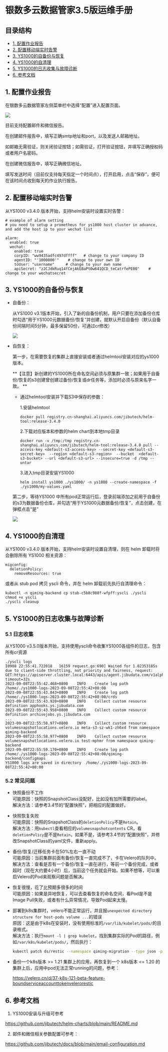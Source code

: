 # 银数多云数据管家3.5版运维手册

## 目录结构

- [1. 配置作业报告](#1-配置作业报告)
- [2. 配置移动端实时告警](#2-配置移动端实时告警)
- [3. YS1000的自备份与恢复](#3-YS1000的自备份与恢复)
- [4. YS1000的自清理](#4-YS1000的自清理)
- [5. YS1000的日志收集与故障诊断](#5-YS1000的日志收集与故障诊断)
- [6. 参考文档](#6-参考文档)

## 1. 配置作业报告

在银数多云数据管家左侧菜单栏中选择“配置”进入配置页面。

![](https://gitee.com/jibutech/tech-docs/raw/master/images/config-3.1.png)

目前支持配置邮件和微信报告。

在创建邮件报告中，填写正确smtp地址和port，以及发送人邮箱地址。

如邮箱无需验证，则关闭验证按钮；如需验证，打开验证按钮，并填写正确授权码或者用户名密码。

在创建微信报告中，填写正确微信地址。

填写发送时间（目前仅支持每天指定一个时间点），打开启用，点击“保存”，便可在该时间点收到每天的作业执行报告。



## 2. 配置移动端实时告警

从YS1000 v3.4.0 版本开始，支持helm安装时设置实时告警：

```
# example of alarm setting
# you need to setup a prometheus for ys1000 host cluster in advance, and add the host ip to your wechat list

alarm:
  enabled: true
  wechat:
    enabled: true
    corpID: "ww9435adfc497dffff"   # change to your company ID
    agentID: "'1000000'"    # change to your own ID
    toUser: "username"     # change to your own name
    apiSecret: "z2CJdkRuq14fCejAkEBaPt0w641QCD_teCatrfePE00"    # change to your wechatsecret
```



## 3. YS1000的自备份与恢复

-   自备份：

    从YS1000 v3.1版本开始，引入了新的自备份机制，用户只要在添加备份仓库时勾选“用于YS1000元数据备份/恢复”并创建，就默认开启自备份（默认自备份间隔时间5分钟，最多保留50份，可通过cr修改）

    ![](https://gitee.com/jibutech/tech-docs/raw/master/images/self-restore-s3-3.1.png)

-   自恢复：

    第一步，在需要恢复的集群上直接安装或者通过helmtool安装对应的ys1000版本。
    
    **【注意】新创建的YS1000所在命名空间必须与原集群一致；如果用于自备份/恢复的s3创建曾创建过备份/恢复或dr任务等，添加时必须与原来名字一致。 **
    
 
    - 通过helmtool安装并下载S3中保存的参数：
     
      1.安装helmtool

      ```
      docker pull registry.cn-shanghai.aliyuncs.com/jibutech/helm-tool:release-3.4.0
      ```

      2.下载对应版本和参数的helm chart到本地tmp目录
      
      ```
      docker run -v /tmp:/tmp registry.cn-shanghai.aliyuncs.com/jibutech/helm-tool:release-3.4.0 pull --access-key <default-s3-access-key> --secret-key <default-s3-secret-key>  --region <default-s3-region>  --bucket  <default-s3-bucket> --url <default-s3-url> --insecure=true -d /tmp --untar
      ```

      3.进入tmp目录安装YS1000

      ```
      helm install ys1000 ./ys1000/ -n ys1000 --create-namespace -f ./ys1000/my-values.yaml
      ```


    第二步，等待YS1000 中所有pod正常运行后，登录前端添加之前用于自备份的s3为数据备份仓库，并勾选“用于YS1000元数据备份/恢复”，点击创建，在弹框点击“是”

    ![](https://gitee.com/jibutech/tech-docs/raw/master/images/self-restore-yes-3.1.png)


## 4. YS1000的自清理

从YS1000 v3.4.0 版本开始，支持helm安装时设置自清理，则在 helm 卸载时将会删除所有 YS1000 相关资源：

```
migconfig:
  deletionPolicy:
    removeResources: true
```

或者从 stub pod 拷贝 yscli 命令，并在 helm 卸载前先执行自清理命令：

```
kubectl -n qiming-backend cp stub-c5b8c988f-wfpff:yscli ./yscli
chmod +x yscli
./yscli cleanup
```

## 5. YS1000的日志收集与故障诊断

### 5.1 日志收集

从YS1000 v3.5.0版本开始，支持使用yscli命令收集YS1000各组件的日志，包含所有cr资源

```
./yscli logs
I0908 22:55:41.722018   16159 request.go:690] Waited for 1.02353185s due to client-side throttling, not priority and fairness, request: GET:https://apiserver.cluster.local:6443/apis/agent.jibudata.com/v1alpha1?timeout=32s
2023-09-08T22:55:42.468+0800    INFO    Create log path /home/./ys1000-logs-2023-09-08T22:55:42+08:00
2023-09-08T22:55:43.843+0800    INFO    Create log path /home/./ys1000-logs-2023-09-08T22:55:42+08:00/crds
2023-09-08T22:55:43.920+0800    INFO    Collect custom resource definition apphooks.ys.jibudata.com
2023-09-08T22:55:43.958+0800    INFO    Collect custom resource definition archivejobs.ys.jibudata.com
...
2023-09-08T22:55:58.977+0800    INFO    Collect custom resource volumesnapshotlocations.velero.io meta-s3-sz-wk1-zh6xd from namespace qiming-backend
2023-09-08T22:55:58.977+0800    INFO    Collect custom resource volumesnapshotlocations.velero.io test-mphmr from namespace qiming-backend
2023-09-08T22:55:59.170+0800    INFO    Create log path /home/./ys1000-logs-2023-09-08T22:55:42+08:00/qiming-backend/configmaps
YS1000 logs are saved in directory  /home/./ys1000-logs-2023-09-08T22:55:42+08:00
```


### 5.2 常见问题

- 快照备份不工作  
    可能原因：快照的SnapshotClass没配好，比如没有加所需要的label。  
    解决方法：请参考3.4节的“配置快照”，把相应的配置做好。
- 快照恢复失败  
    可能原因：快照的SnapshotClass的`deletionPolicy`不是`Retain`。  
    解决方法：用`kubectl`查看相应的`volumesnapshotcontents` CR，看`deletionPolicy`是不是`Retain`，如果不是，请参考3.4节的“配置快照”，并修改SnapshotClass的yaml文件，重新apply。
- 备份/恢复/迁移任务卡在50%左右一直不动  
    可能原因：当前集群前面有备份/恢复一直完成不了，卡在Velero的队列中。  
    解决方法：查看是否有一个备份/恢复一直在进行，等前一个备份完成，或者超时（现在大约要4小时）后，当前这个任务就会开始。如果不想等，可以重启Velero的Pod来观察问题是否解决。
- 恢复很慢，花了比预期多很多的时间  
    可能原因：如果是异地恢复，可以去查看恢复的命名空间，看Pod是不是Image Pull失败，或者有什么异常情况，导致Pod起来太慢。 
- 部署到k8s集群时，velero不能正常运行，并且报`unexpected directory structure for host-pods volume ...`的错误    
    原因：这是由于k8s在安装时，没有使用标准的`/var/lib/kubelet/pods/`的目录格式。     
    解决方法：执行`mount -l | grep kubelet`，找到集群实际的Pod的路径，例如`/var/k8s/kubelet/pods/`，然后执行：
    ```bash
    kubectl patch ds/restic --namespace qiming-migration --type json -p  '[{"op":"replace","path":"/spec/template/spec/volumes/0/hostPath","value": { "path": "/var/k8s/kubelet/pods"}}]'
    ```
- 备份一个k8s版本 >= 1.21 集群上的应用，再恢复到一个 k8s版本 <= 1.20 的集群上后，应用中pod无法正常running的问题，参考：

  https://velero.cn/d/37-k8s-121-beta-feature-boundserviceaccounttokenvelerorestic


## 6. 参考文档

1. YS1000安装与升级可参考

https://github.com/jibutech/helm-charts/blob/main/README.md


2. 邮件和微信相关参数配置可参考：

https://github.com/jibutech/docs/blob/main/email-configuration.md
